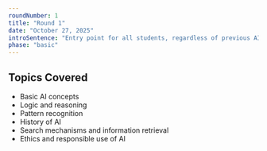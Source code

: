 ```yaml
---
roundNumber: 1
title: "Round 1"
date: "October 27, 2025"
introSentence: "Entry point for all students, regardless of previous AI or computing experience. Accessible and inclusive, introduction to foundational AI topics."
phase: "basic"
---
```


## Topics Covered

- Basic AI concepts
- Logic and reasoning
- Pattern recognition
- History of AI
- Search mechanisms and information retrieval
- Ethics and responsible use of AI
